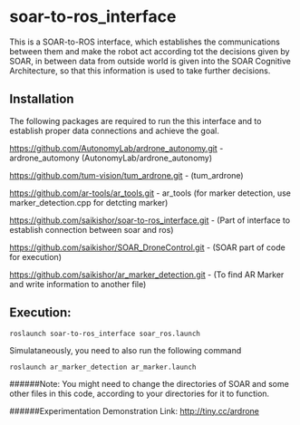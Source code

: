# soar-to-ros_interface

This is a SOAR-to-ROS interface, which establishes the communications between them and make the robot act according tot the decisions given by SOAR, in between data from outside world is given into the SOAR Cognitive Architecture, so that this information is used to take further decisions.

## Installation
The following packages are required to run the this interface and to establish proper data connections and achieve the goal.

https://github.com/AutonomyLab/ardrone_autonomy.git - ardrone_automony (AutonomyLab/ardrone_autonomy)

https://github.com/tum-vision/tum_ardrone.git - (tum_ardrone)

https://github.com/ar-tools/ar_tools.git - ar_tools (for marker detection, use marker_detection.cpp for detcting marker)

https://github.com/saikishor/soar-to-ros_interface.git - (Part of interface to establish connection between soar and ros)

https://github.com/saikishor/SOAR_DroneControl.git - (SOAR part of code for execution)

https://github.com/saikishor/ar_marker_detection.git - (To find AR Marker and write information to another file)


## Execution:
```
roslaunch soar-to-ros_interface soar_ros.launch
```
Simulataneously, you need to also run the following command
```
roslaunch ar_marker_detection ar_marker.launch
```

######Note: 
You might need to change the directories of SOAR and some other files in this code, according to your directories for it to function.

######Experimentation Demonstration Link:
http://tiny.cc/ardrone
